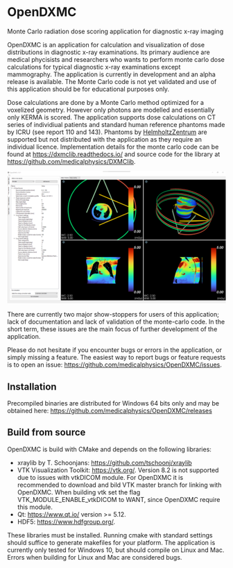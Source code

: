 # OpenDXMC
Monte Carlo radiation dose scoring application for diagnostic x-ray imaging

OpenDXMC is an application for calculation and visualization of dose distributions in diagnostic x-ray examinations. Its primary audience are medical phycisists and researchers who wants to perform monte carlo dose calculations for typical diagnostic x-ray examinations except mammography. The application is currently in development and an alpha release is available. The Monte Carlo code is not yet validated and use of this application should be for educational purposes only.

Dose calculations are done by a Monte Carlo method optimized for a voxelized geometry. However only photons are modelled and essentially only KERMA is scored. The application supports dose calculations on CT series of individiual patients and standard human reference phantoms made by ICRU (see report 110 and 143). Phantoms by [HelmholtzZentrum](https://www.helmholtz-muenchen.de/en/irm/service/virtual-human-download-portal/virtual-human-phantoms-registration/index.html) are supported but not distributed with the application as they require an individual licence. Implementation details for the monte carlo code can be found at https://dxmclib.readthedocs.io/ and source code for the library at https://github.com/medicalphysics/DXMClib.    

![Dose calculation of dual source Flash scan](docs/screenshot/dethorax.png?raw=true)

There are currently two major show-stoppers for users of this application; lack of documentation and lack of validation of the monte-carlo code. In the short term, these issues are the main focus of further development of the application.

Please do not hesitate if you encounter bugs or errors in the application, or simply missing a feature. The easiest way to report bugs or feature requests is to open an issue: https://github.com/medicalphysics/OpenDXMC/issues. 

## Installation
Precompiled binaries are distributed for Windows 64 bits only and may be obtained here: https://github.com/medicalphysics/OpenDXMC/releases

## Build from source
OpenDXMC is build with CMake and depends on the following libraries:
* xraylib by T. Schoonjans: https://github.com/tschoonj/xraylib
* VTK Visualization Toolkit: https://vtk.org/. Version 8.2 is not supported due to issues with vtkDICOM module. For OpenDXMC it is recommended to download and bild VTK master branch for linking with OpenDXMC. When building vtk set the flag VTK_MODULE_ENABLE_vtkDICOM to WANT, since OpenDXMC require this module.
* Qt: https://www.qt.io/ version >= 5.12.
* HDF5: https://www.hdfgroup.org/.

These libraries must be installed. Running cmake with standard settings should suffice to generate makefiles for your platform. The application is currently only tested for Windows 10, but should compile on Linux and Mac. Errors when building for Linux and Mac are considered bugs. 


